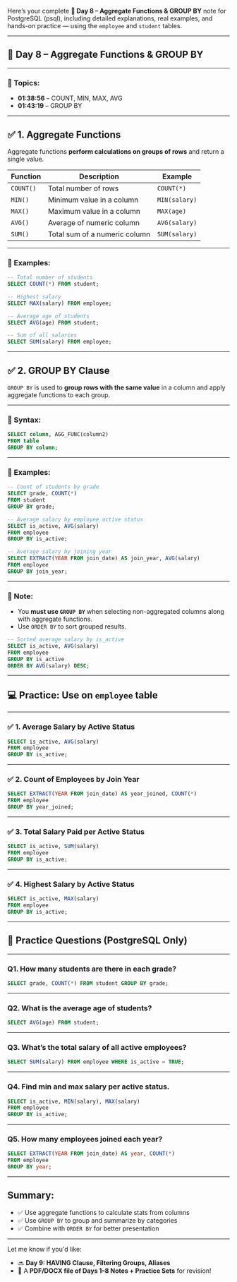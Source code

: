 Here’s your complete **🔹 Day 8 – Aggregate Functions & GROUP BY** note for PostgreSQL (psql), including detailed explanations, real examples, and hands-on practice — using the `employee` and `student` tables.

---

## 🔹 **Day 8 – Aggregate Functions & GROUP BY**

---

### 🎥 Topics:

* **01:38:56** – COUNT, MIN, MAX, AVG
* **01:43:19** – GROUP BY

---

## ✅ 1. **Aggregate Functions**

Aggregate functions **perform calculations on groups of rows** and return a single value.

| Function  | Description                   | Example       |
| --------- | ----------------------------- | ------------- |
| `COUNT()` | Total number of rows          | `COUNT(*)`    |
| `MIN()`   | Minimum value in a column     | `MIN(salary)` |
| `MAX()`   | Maximum value in a column     | `MAX(age)`    |
| `AVG()`   | Average of numeric column     | `AVG(salary)` |
| `SUM()`   | Total sum of a numeric column | `SUM(salary)` |

---

### 📌 Examples:

```sql
-- Total number of students
SELECT COUNT(*) FROM student;

-- Highest salary
SELECT MAX(salary) FROM employee;

-- Average age of students
SELECT AVG(age) FROM student;

-- Sum of all salaries
SELECT SUM(salary) FROM employee;
```

---

## ✅ 2. **GROUP BY Clause**

`GROUP BY` is used to **group rows with the same value** in a column and apply aggregate functions to each group.

---

### 📌 Syntax:

```sql
SELECT column, AGG_FUNC(column2)
FROM table
GROUP BY column;
```

---

### 📌 Examples:

```sql
-- Count of students by grade
SELECT grade, COUNT(*) 
FROM student
GROUP BY grade;

-- Average salary by employee active status
SELECT is_active, AVG(salary)
FROM employee
GROUP BY is_active;

-- Average salary by joining year
SELECT EXTRACT(YEAR FROM join_date) AS join_year, AVG(salary)
FROM employee
GROUP BY join_year;
```

---

### 🛑 Note:

* You **must use `GROUP BY`** when selecting non-aggregated columns along with aggregate functions.
* Use `ORDER BY` to sort grouped results.

```sql
-- Sorted average salary by is_active
SELECT is_active, AVG(salary)
FROM employee
GROUP BY is_active
ORDER BY AVG(salary) DESC;
```

---

## 💻 Practice: Use on `employee` table

---

### ✅ 1. Average Salary by Active Status

```sql
SELECT is_active, AVG(salary)
FROM employee
GROUP BY is_active;
```

---

### ✅ 2. Count of Employees by Join Year

```sql
SELECT EXTRACT(YEAR FROM join_date) AS year_joined, COUNT(*)
FROM employee
GROUP BY year_joined;
```

---

### ✅ 3. Total Salary Paid per Active Status

```sql
SELECT is_active, SUM(salary)
FROM employee
GROUP BY is_active;
```

---

### ✅ 4. Highest Salary by Active Status

```sql
SELECT is_active, MAX(salary)
FROM employee
GROUP BY is_active;
```

---

## 📘 Practice Questions (PostgreSQL Only)

---

### Q1. How many students are there in each grade?

```sql
SELECT grade, COUNT(*) FROM student GROUP BY grade;
```

---

### Q2. What is the average age of students?

```sql
SELECT AVG(age) FROM student;
```

---

### Q3. What’s the total salary of all active employees?

```sql
SELECT SUM(salary) FROM employee WHERE is_active = TRUE;
```

---

### Q4. Find min and max salary per active status.

```sql
SELECT is_active, MIN(salary), MAX(salary)
FROM employee
GROUP BY is_active;
```

---

### Q5. How many employees joined each year?

```sql
SELECT EXTRACT(YEAR FROM join_date) AS year, COUNT(*)
FROM employee
GROUP BY year;
```

---

## Summary:

* ✅ Use aggregate functions to calculate stats from columns
* ✅ Use `GROUP BY` to group and summarize by categories
* ✅ Combine with `ORDER BY` for better presentation

---

Let me know if you'd like:

* 🔜 **Day 9: HAVING Clause, Filtering Groups, Aliases**
* 📄 A **PDF/DOCX file of Days 1–8 Notes + Practice Sets** for revision!

